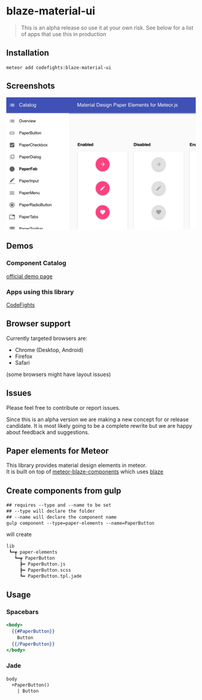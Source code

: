 # blaze-material-ui

> This is an alpha release so use it at your own risk. See below for a list of apps that use this in production


## Installation

```shell
meteor add codefights:blaze-material-ui
```

## Screenshots

![demo](https://raw.githubusercontent.com/Code-Fights/blaze-material-ui/master/demo.png)


## Demos

### Component Catalog
[official demo page](http://blaze-material-ui.meteor.com/)

### Apps using this library
[CodeFights](https://codefights.com)


## Browser support

Currently targeted browsers are:

* Chrome (Desktop, Android)
* Firefox
* Safari 

(some browsers might have layout issues)

## Issues

Please feel free to contribute or report issues.

Since this is an alpha version we are making a new concept for or release candidate. It is most likely going to be a complete rewrite but we are happy about feedback and suggestions.


## Paper elements for Meteor 

This library provides material design elements in meteor.  
It is built on top of [meteor-blaze-components](https://github.com/peerlibrary/meteor-blaze-components) which uses [blaze](https://github.com/meteor/blaze)


## Create components from gulp

```shell
## requires --type and --name to be set
## --type will declare the folder
## --name will declare the component name
gulp component --type=paper-elements --name=PaperButton
```

will create
```
lib
 ┗━┳ paper-elements
   ┗━┳ PaperButton
     ┣━ PaperButton.js
     ┣━ PaperButton.scss
     ┗━ PaperButton.tpl.jade
```

## Usage

### Spacebars
```handlebars
<body>
  {{#PaperButton}}
    Button
  {{/PaperButton}}
</body>
```

### Jade
```jade
body
  +PaperButton() 
    | Button
```
